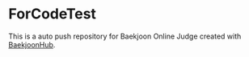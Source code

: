 # ForCodeTest
This is a auto push repository for Baekjoon Online Judge created with [BaekjoonHub](https://github.com/BaekjoonHub/BaekjoonHub).
